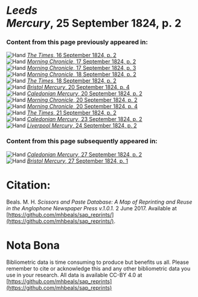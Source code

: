 # *Leeds Mercury*, 25 September 1824, p. 2  
  
### Content from this page previously appeared in:  
![Hand](http://scissorsandpaste.net/wp-content/uploads/2017/06/smallhandpointer.png) [*The Times*, 16 September 1824, p. 2](https://mhbeals.github.io/sap_html/The-Times/The-Times-16-September-1824-p-2)  
![Hand](http://scissorsandpaste.net/wp-content/uploads/2017/06/smallhandpointer.png) [*Morning Chronicle*, 17 September 1824, p. 2](https://mhbeals.github.io/sap_html/Morning-Chronicle/Morning-Chronicle-17-September-1824-p-2)  
![Hand](http://scissorsandpaste.net/wp-content/uploads/2017/06/smallhandpointer.png) [*Morning Chronicle*, 17 September 1824, p. 3](https://mhbeals.github.io/sap_html/Morning-Chronicle/Morning-Chronicle-17-September-1824-p-3)  
![Hand](http://scissorsandpaste.net/wp-content/uploads/2017/06/smallhandpointer.png) [*Morning Chronicle*, 18 September 1824, p. 2](https://mhbeals.github.io/sap_html/Morning-Chronicle/Morning-Chronicle-18-September-1824-p-2)  
![Hand](http://scissorsandpaste.net/wp-content/uploads/2017/06/smallhandpointer.png) [*The Times*, 18 September 1824, p. 2](https://mhbeals.github.io/sap_html/The-Times/The-Times-18-September-1824-p-2)  
![Hand](http://scissorsandpaste.net/wp-content/uploads/2017/06/smallhandpointer.png) [*Bristol Mercury*, 20 September 1824, p. 4](https://mhbeals.github.io/sap_html/Bristol-Mercury/Bristol-Mercury-20-September-1824-p-4)  
![Hand](http://scissorsandpaste.net/wp-content/uploads/2017/06/smallhandpointer.png) [*Caledonian Mercury*, 20 September 1824, p. 2](https://mhbeals.github.io/sap_html/Caledonian-Mercury/Caledonian-Mercury-20-September-1824-p-2)  
![Hand](http://scissorsandpaste.net/wp-content/uploads/2017/06/smallhandpointer.png) [*Morning Chronicle*, 20 September 1824, p. 2](https://mhbeals.github.io/sap_html/Morning-Chronicle/Morning-Chronicle-20-September-1824-p-2)  
![Hand](http://scissorsandpaste.net/wp-content/uploads/2017/06/smallhandpointer.png) [*Morning Chronicle*, 20 September 1824, p. 4](https://mhbeals.github.io/sap_html/Morning-Chronicle/Morning-Chronicle-20-September-1824-p-4)  
![Hand](http://scissorsandpaste.net/wp-content/uploads/2017/06/smallhandpointer.png) [*The Times*, 21 September 1824, p. 2](https://mhbeals.github.io/sap_html/The-Times/The-Times-21-September-1824-p-2)  
![Hand](http://scissorsandpaste.net/wp-content/uploads/2017/06/smallhandpointer.png) [*Caledonian Mercury*, 23 September 1824, p. 2](https://mhbeals.github.io/sap_html/Caledonian-Mercury/Caledonian-Mercury-23-September-1824-p-2)  
![Hand](http://scissorsandpaste.net/wp-content/uploads/2017/06/smallhandpointer.png) [*Liverpool Mercury*, 24 September 1824, p. 2](https://mhbeals.github.io/sap_html/Liverpool-Mercury/Liverpool-Mercury-24-September-1824-p-2)  
  
### Content from this page subsequently appeared in:  
![Hand](http://scissorsandpaste.net/wp-content/uploads/2017/06/smallhandpointer.png) [*Caledonian Mercury*, 27 September 1824, p. 2](https://mhbeals.github.io/sap_html/Caledonian-Mercury/Caledonian-Mercury-27-September-1824-p-2)  
![Hand](http://scissorsandpaste.net/wp-content/uploads/2017/06/smallhandpointer.png) [*Bristol Mercury*, 27 September 1824, p. 1](https://mhbeals.github.io/sap_html/Bristol-Mercury/Bristol-Mercury-27-September-1824-p-1)  


# Citation: 

Beals. M. H. *Scissors and Paste Database: A Map of Reprinting and Reuse in the Anglophone Newspaper Press v.1.0.1.* 2 June 2017. Available at [https://github.com/mhbeals/sap_reprints/](https://github.com/mhbeals/sap_reprints/). 

# Nota Bona

Bibliometric data is time consuming to produce but benefits us all. Please remember to cite or acknowledge this and any other bibliometric data you use in your research. All data is available CC-BY 4.0 at [https://github.com/mhbeals/sap_reprints](https://github.com/mhbeals/sap_reprints)